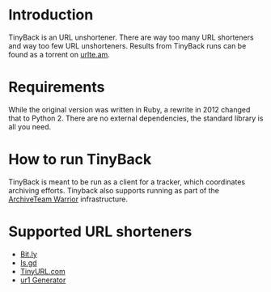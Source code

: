 # Introduction
TinyBack is an URL unshortener. There are way too many URL shorteners and way
too few URL unshorteners. Results from TinyBack runs can be found as a torrent
on [urlte.am](http://urlte.am).

# Requirements
While the original version was written in Ruby, a rewrite in 2012 changed that
to Python 2. There are no external dependencies, the standard library is all
you need.

# How to run TinyBack
TinyBack is meant to be run as a client for a tracker, which coordinates
archiving efforts. Tinyback also supports running as part of the [ArchiveTeam
Warrior](http://www.archiveteam.org/index.php?title=ArchiveTeam_Warrior)
infrastructure.

# Supported URL shorteners
* [Bit.ly](http://www.bitly.com/)
* [Is.gd](http://www.is.gd/)
* [TinyURL.com](http://www.tinyurl.com/)
* [ur1 Generator](http://ur1.ca/)
